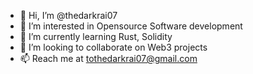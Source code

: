 - 👋 Hi, I’m @thedarkrai07
- 👀 I’m interested in Opensource Software development
- 🌱 I’m currently learning Rust, Solidity
- 💞️ I’m looking to collaborate on Web3 projects
- 📫 Reach me at tothedarkrai07@gmail.com


<!---
thedarkrai07/thedarkrai07 is a ✨ special ✨ repository because its `README.md` (this file) appears on your GitHub profile.
You can click the Preview link to take a look at your changes.
--->
